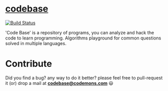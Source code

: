 # [codebase](http://codemons.com/codebase)
[![Build Status](https://travis-ci.org/codemons/codebase-c.svg?branch=master)](https://travis-ci.org/codemons/codebase-c)

'Code Base' is a repository of programs, you can analyze and hack the code to learn programming. Algorithms playground for common questions solved in multiple languages.


Contribute
==========
Did you find a bug? any way to do it better? please feel free to pull-request it (or) drop a mail at **codebase@codemons.com** :smiley:
